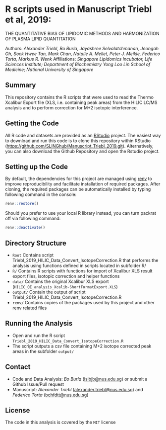 # R scripts used in Manuscript Triebl et al, 2019:
THE QUANTITATIVE BIAS OF LIPIDOMIC METHODS AND HARMONIZATION OF PLASMA LIPID QUANTITATION

Authors: *Alexander Triebl, Bo Burla, Jayashree Selvalatchmanan, Jeongah Oh, Sock Hwee Tan, Mark Chan, Natalie A. Mellet, Peter J. Meikle, Federico Torta, Markus R. Wenk* 
Affiliations: *Singapore Lipidomics Incubator, Life Sciences Institute; Department of Biochemistry Yong Loo Lin School of Medicine; National University of Singapore*

## Summary
This repository contains the R scripts that were used to read the Thermo Xcalibur Export file (XLS, i.e. containing peak areas) from the HILIC LC/MS analysis and to perform correction for M+2 isotopic interference. 

## Getting the Code
All R code and datasets are provided as an [RStudio](https://www.rstudio.com/products/RStudio) project. The easiest way to download and run this code is to clone this repository within RStudio (https://github.com/SLINGhub/Manuscript_Triebl_2019.git). Alternatively, you can also download the Github Repository and open the Rstudio project. 

## Setting up the Code
By default, the dependencies for this project are managed using [renv](https://rstudio.github.io/renv/) to improve reproducibility and facilitate installation of required packages. After cloning, the required packages can be automatically installed by typing following command in the console: 
```r
renv::restore()
```
Should you prefer to use your local R library instead, you can turn packrat off via following command: 
```r
renv::deactivate() 
```

## Directory Structure

* `Root` Contains script Triebl_2019_HILIC_Data_Convert_IsotopeCorrection.R that performs the analysis using functions defined in scripts located in subfolder R/
* `R/` Contains R scripts with functions for import of Xcalibur XLS result export files, isotopic correction and helper functions
* `data/` Contains the original Xcalibur XLS export (`HILIC_QE_analysis_Xcalib-ShortFormatExport.XLS`) 
* `output/`  Contain the output of script Triebl_2019_HILIC_Data_Convert_IsotopeCorrection.R
* `renv/`  Contains copies of the packages used by this project and other renv related files 

## Running the Analysis
* Open and run the R script `Triebl_2019_HILIC_Data_Convert_IsotopeCorrection.R` 
* The script outputs a csv file containing M+2 isotope corrected peak areas in the subfolder `output/`  


## Contact
* Code and Data Analysis:  *Bo Burla* (lsibjb@nus.edu.sg) or submit a Github Issue/Pull request 
* Manuscript:  *Alexander Triebl* (alexander.triebl@nus.edu.sg) and *Federico Torta* (bchfdtt@nus.edu.sg)
            

License
----
The code in this analysis is covered by the `MIT` license 